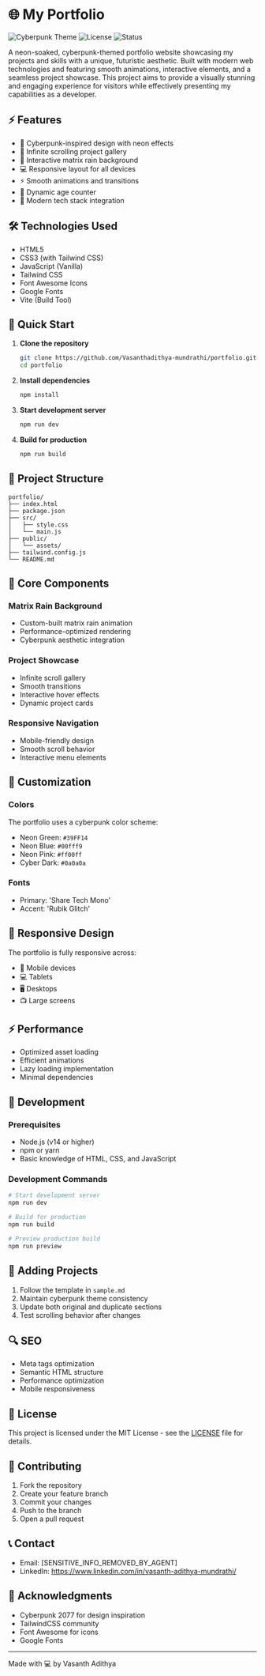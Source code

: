 # 🌐 My Portfolio

![Cyberpunk Theme](https://img.shields.io/badge/Theme-Cyberpunk-ff00ff)
![License](https://img.shields.io/badge/license-MIT-blue)
![Status](https://img.shields.io/badge/status-live-brightgreen)

A neon-soaked, cyberpunk-themed portfolio website showcasing my projects and skills with a unique, futuristic aesthetic. Built with modern web technologies and featuring smooth animations, interactive elements, and a seamless project showcase. This project aims to provide a visually stunning and engaging experience for visitors while effectively presenting my capabilities as a developer.

## ⚡ Features

- 🎨 Cyberpunk-inspired design with neon effects
- 🔄 Infinite scrolling project gallery
- 🌟 Interactive matrix rain background
- 💻 Responsive layout for all devices
- ⚡ Smooth animations and transitions
- 🎯 Dynamic age counter
- 🔧 Modern tech stack integration

## 🛠️ Technologies Used

- HTML5
- CSS3 (with Tailwind CSS)
- JavaScript (Vanilla)
- Tailwind CSS
- Font Awesome Icons
- Google Fonts
- Vite (Build Tool)

## 🚀 Quick Start

1. **Clone the repository**

   ```bash
   git clone https://github.com/Vasanthadithya-mundrathi/portfolio.git
   cd portfolio
   ```

2. **Install dependencies**

   ```bash
   npm install
   ```

3. **Start development server**

   ```bash
   npm run dev
   ```

4. **Build for production**
   ```bash
   npm run build
   ```

## 📁 Project Structure

```
portfolio/
├── index.html
├── package.json
├── src/
│   ├── style.css
│   └── main.js
├── public/
│   └── assets/
├── tailwind.config.js
└── README.md
```

## 🎯 Core Components

### Matrix Rain Background

- Custom-built matrix rain animation
- Performance-optimized rendering
- Cyberpunk aesthetic integration

### Project Showcase

- Infinite scroll gallery
- Smooth transitions
- Interactive hover effects
- Dynamic project cards

### Responsive Navigation

- Mobile-friendly design
- Smooth scroll behavior
- Interactive menu elements

## 🎨 Customization

### Colors

The portfolio uses a cyberpunk color scheme:

- Neon Green: `#39FF14`
- Neon Blue: `#00fff9`
- Neon Pink: `#ff00ff`
- Cyber Dark: `#0a0a0a`

### Fonts

- Primary: 'Share Tech Mono'
- Accent: 'Rubik Glitch'

## 📱 Responsive Design

The portfolio is fully responsive across:

- 📱 Mobile devices
- 💻 Tablets
- 🖥️ Desktops
- 📺 Large screens

## ⚡ Performance

- Optimized asset loading
- Efficient animations
- Lazy loading implementation
- Minimal dependencies

## 🔧 Development

### Prerequisites

- Node.js (v14 or higher)
- npm or yarn
- Basic knowledge of HTML, CSS, and JavaScript

### Development Commands

```bash
# Start development server
npm run dev

# Build for production
npm run build

# Preview production build
npm run preview
```

## 📝 Adding Projects

1. Follow the template in `sample.md`
2. Maintain cyberpunk theme consistency
3. Update both original and duplicate sections
4. Test scrolling behavior after changes

## 🔍 SEO

- Meta tags optimization
- Semantic HTML structure
- Performance optimization
- Mobile responsiveness

## 📜 License

This project is licensed under the MIT License - see the [LICENSE](LICENSE) file for details.

## 🤝 Contributing

1. Fork the repository
2. Create your feature branch
3. Commit your changes
4. Push to the branch
5. Open a pull request

## 📞 Contact

- Email: [SENSITIVE_INFO_REMOVED_BY_AGENT]
- LinkedIn: https://www.linkedin.com/in/vasanth-adithya-mundrathi/

## 🌟 Acknowledgments

- Cyberpunk 2077 for design inspiration
- TailwindCSS community
- Font Awesome for icons
- Google Fonts

---

Made with 💻 by Vasanth Adithya